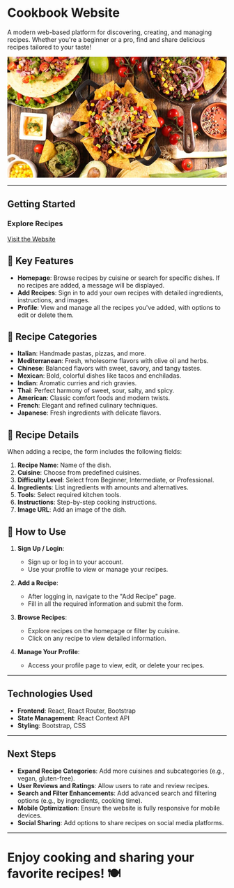 # Cookbook Website

A modern web-based platform for discovering, creating, and managing recipes. Whether you're a beginner or a pro, find and share delicious recipes tailored to your taste!

![Screenshot or Logo](public\mexican.png)

----------

## Getting Started

### Explore Recipes

[Visit the Website](https://your-website-link.com)

## 🎯 Key Features

- **Homepage**: Browse recipes by cuisine or search for specific dishes. If no recipes are added, a message will be displayed.
- **Add Recipes**: Sign in to add your own recipes with detailed ingredients, instructions, and images.
- **Profile**: View and manage all the recipes you've added, with options to edit or delete them.

## 🍳 Recipe Categories

- **Italian**: Handmade pastas, pizzas, and more.
- **Mediterranean**: Fresh, wholesome flavors with olive oil and herbs.
- **Chinese**: Balanced flavors with sweet, savory, and tangy tastes.
- **Mexican**: Bold, colorful dishes like tacos and enchiladas.
- **Indian**: Aromatic curries and rich gravies.
- **Thai**: Perfect harmony of sweet, sour, salty, and spicy.
- **American**: Classic comfort foods and modern twists.
- **French**: Elegant and refined culinary techniques.
- **Japanese**: Fresh ingredients with delicate flavors.

## 📝 Recipe Details

When adding a recipe, the form includes the following fields:
1. **Recipe Name**: Name of the dish.
2. **Cuisine**: Choose from predefined cuisines.
3. **Difficulty Level**: Select from Beginner, Intermediate, or Professional.
4. **Ingredients**: List ingredients with amounts and alternatives.
5. **Tools**: Select required kitchen tools.
6. **Instructions**: Step-by-step cooking instructions.
7. **Image URL**: Add an image of the dish.

## 🍴 How to Use

1. **Sign Up / Login**:
   - Sign up or log in to your account.
   - Use your profile to view or manage your recipes.

2. **Add a Recipe**:
   - After logging in, navigate to the "Add Recipe" page.
   - Fill in all the required information and submit the form.

3. **Browse Recipes**:
   - Explore recipes on the homepage or filter by cuisine.
   - Click on any recipe to view detailed information.

4. **Manage Your Profile**:
   - Access your profile page to view, edit, or delete your recipes.

----------

## Technologies Used

- **Frontend**: React, React Router, Bootstrap
- **State Management**: React Context API
- **Styling**: Bootstrap, CSS

----------

## Next Steps

- **Expand Recipe Categories**: Add more cuisines and subcategories (e.g., vegan, gluten-free).
- **User Reviews and Ratings**: Allow users to rate and review recipes.
- **Search and Filter Enhancements**: Add advanced search and filtering options (e.g., by ingredients, cooking time).
- **Mobile Optimization**: Ensure the website is fully responsive for mobile devices.
- **Social Sharing**: Add options to share recipes on social media platforms.

----------

# Enjoy cooking and sharing your favorite recipes! 🍽️